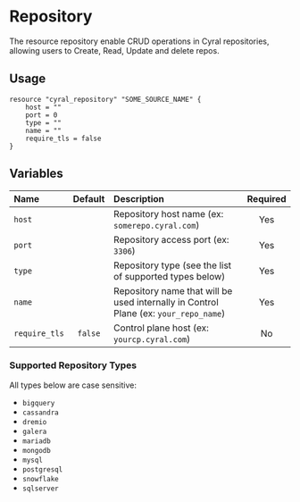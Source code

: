 # Repository

The resource repository enable CRUD operations in Cyral repositories, allowing users to Create, Read, Update and delete repos.

## Usage

```hcl
resource "cyral_repository" "SOME_SOURCE_NAME" {
    host = ""
    port = 0
    type = ""
    name = ""
    require_tls = false
}
```

## Variables

|  Name         |  Default  |  Description                                                                         | Required |
|:--------------|:---------:|:-------------------------------------------------------------------------------------|:--------:|
| `host`        |           | Repository host name (ex: `somerepo.cyral.com`)                                      | Yes      |
| `port`        |           | Repository access port (ex: `3306`)                                                  | Yes      |
| `type`        |           | Repository type (see the list of supported types below)                              | Yes      |
| `name`        |           | Repository name that will be used internally in Control Plane (ex: `your_repo_name`) | Yes      |
| `require_tls` | `false`   | Control plane host (ex: `yourcp.cyral.com`)                                          | No       |

### Supported Repository Types

All types below are case sensitive:

- `bigquery`
- `cassandra`
- `dremio`
- `galera`
- `mariadb`
- `mongodb`
- `mysql`
- `postgresql`
- `snowflake`
- `sqlserver`
